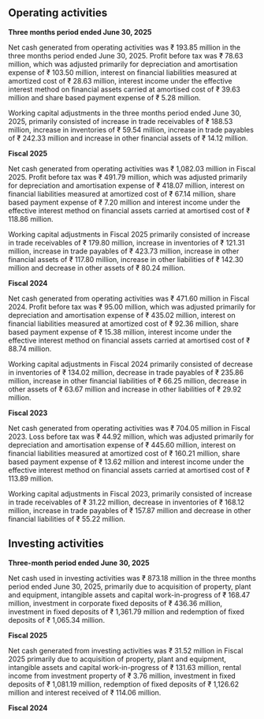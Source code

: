 ## Operating activities

**Three months period ended June 30, 2025**

Net cash generated from operating activities was ₹ 193.85 million in the three months period ended June 30, 2025. Profit before tax was ₹ 78.63 million, which was adjusted primarily for depreciation and amortisation expense of ₹ 103.50 million, interest on financial liabilities measured at amortized cost of ₹ 28.63 million, interest income under the effective interest method on financial assets carried at amortised cost of ₹ 39.63 million and share based payment expense of ₹ 5.28 million.

Working capital adjustments in the three months period ended June 30, 2025, primarily consisted of increase in trade receivables of ₹ 188.53 million, increase in inventories of ₹ 59.54 million, increase in trade payables of ₹ 242.33 million and increase in other financial assets of ₹ 14.12 million.

**Fiscal 2025**

Net cash generated from operating activities was ₹ 1,082.03 million in Fiscal 2025. Profit before tax was ₹ 491.79 million, which was adjusted primarily for depreciation and amortisation expense of ₹ 418.07 million, interest on financial liabilities measured at amortized cost of ₹ 67.14 million, share based payment expense of ₹ 7.20 million and interest income under the effective interest method on financial assets carried at amortised cost of ₹ 118.86 million.

Working capital adjustments in Fiscal 2025 primarily consisted of increase in trade receivables of ₹ 179.80 million, increase in inventories of ₹ 121.31 million, increase in trade payables of ₹ 423.73 million, increase in other financial assets of ₹ 117.80 million, increase in other liabilities of ₹ 142.30 million and decrease in other assets of ₹ 80.24 million.

**Fiscal 2024**

Net cash generated from operating activities was ₹ 471.60 million in Fiscal 2024. Profit before tax was ₹ 95.00 million, which was adjusted primarily for depreciation and amortisation expense of ₹ 435.02 million, interest on financial liabilities measured at amortized cost of ₹ 92.36 million, share based payment expense of ₹ 15.38 million, interest income under the effective interest method on financial assets carried at amortised cost of ₹ 88.74 million.

Working capital adjustments in Fiscal 2024 primarily consisted of decrease in inventories of ₹ 134.02 million, decrease in trade payables of ₹ 235.86 million, increase in other financial liabilities of ₹ 66.25 million, decrease in other assets of ₹ 63.67 million and increase in other liabilities of ₹ 29.92 million.

**Fiscal 2023**

Net cash generated from operating activities was ₹ 704.05 million in Fiscal 2023. Loss before tax was ₹ 44.92 million, which was adjusted primarily for depreciation and amortisation expense of ₹ 445.60 million, interest on financial liabilities measured at amortized cost of ₹ 160.21 million, share based payment expense of ₹ 13.62 million and interest income under the effective interest method on financial assets carried at amortised cost of ₹ 113.89 million.

Working capital adjustments in Fiscal 2023, primarily consisted of increase in trade receivables of ₹ 31.22 million, decrease in inventories of ₹ 168.12 million, increase in trade payables of ₹ 157.87 million and decrease in other financial liabilities of ₹ 55.22 million.

## Investing activities

**Three-month period ended June 30, 2025**

Net cash used in investing activities was ₹ 873.18 million in the three months period ended June 30, 2025, primarily due to acquisition of property, plant and equipment, intangible assets and capital work-in-progress of ₹ 168.47 million, investment in corporate fixed deposits of ₹ 436.36 million, investment in fixed deposits of ₹ 1,361.79 million and redemption of fixed deposits of ₹ 1,065.34 million.

**Fiscal 2025**

Net cash generated from investing activities was ₹ 31.52 million in Fiscal 2025 primarily due to acquisition of property, plant and equipment, intangible assets and capital work-in-progress of ₹ 131.63 million, rental income from investment property of ₹ 3.76 million, investment in fixed deposits of ₹ 1,081.19 million, redemption of fixed deposits of ₹ 1,126.62 million and interest received of ₹ 114.06 million.

**Fiscal 2024**